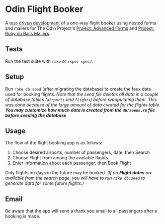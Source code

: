 # Odin Flight Booker

A [test-driven development](http://en.wikipedia.org/wiki/Test-driven_development "Test Driven Development") of a one-way flight booker using nested forms and mailers for The Odin Project's [Project: Advanced Forms](http://www.theodinproject.com/ruby-on-rails/building-advanced-forms "Advanced Forms") and [Project: Ruby on Rails Mailers](http://www.theodinproject.com/ruby-on-rails/sending-confirmation-emails "Mailers").

## Tests

Run the test suite with `rake` or `rspec spec/`.

## Setup

Run `rake db:seed` (after migrating the database) to create the faux data used for booking flights. 
_Note that the seed file deletes all data in a couple of database tables (`airports` and `flights`) before repopulating them. This was done because of the large amount of data created for the flights table. **You may customize how much data is created from the `db/seeds.rb` file before seeding the database**_.

## Usage

The flow of the flight booking app is as follows:

1. Choose desired airports, number of passengers, date; then Search
2. Choose Flight from among the available flights
3. Enter information about each passenger; then Book Flight

Only flights on days in the future may be booked. _(If no **Flight dates** are available from the search page, you will have to run `rake db:seed` to generate data for some future flights.)_ 

## Email

Be aware that the app will send a thank you email to all passengers after a booking is made.
